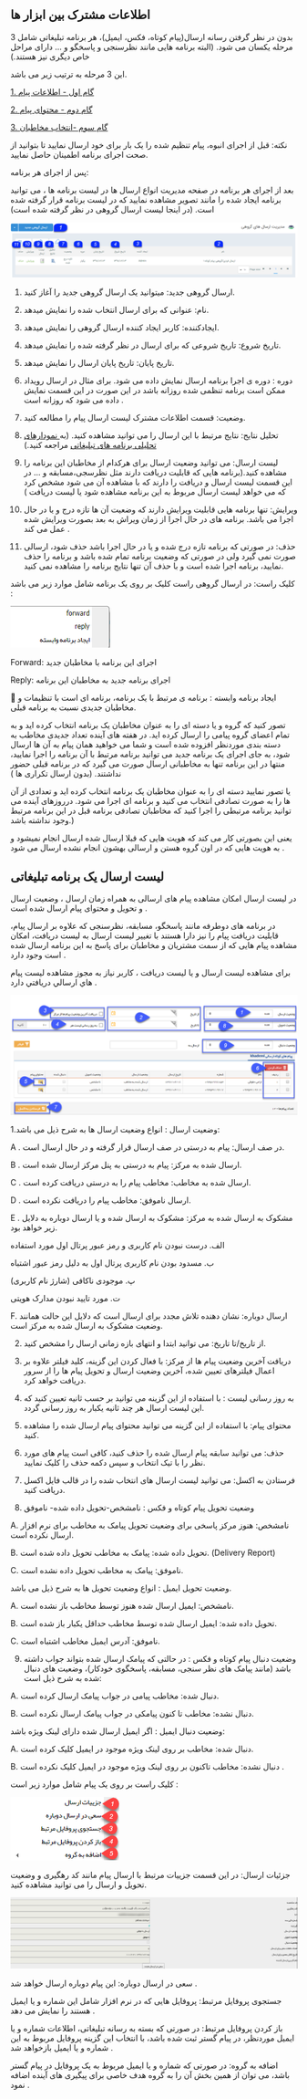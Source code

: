 ﻿## اطلاعات مشترک بین ابزار ها

بدون در نظر گرفتن رسانه ارسال(پیام کوتاه، فکس، ایمیل)، هر برنامه تبلیغاتی شامل 3 مرحله یکسان می شود. (البته برنامه هایی مانند نظرسنجی و پاسخگو و ... دارای مراحل خاص دیگری نیز هستند.)

این 3 مرحله به ترتیب زیر می باشد.

<a href="gam%20yk%2Fgam-yk.md" target="_blank">1. گام اول - اطلاعات پیام</a>

<a href="gam%20do%2Fgam-do.md" target="_blank">2. گام دوم - محتوای پیام</a>

<a href="gam%20se%2Fselect-Audience.md" target="_blank">3. گام سوم -انتخاب مخاطبان</a>

نکته: قبل از اجرای انبوه، پیام تنظیم شده را یک بار برای خود ارسال نمایید تا بتوانید از صحت اجرای برنامه اطمینان حاصل نمایید.

پس از اجرای هر برنامه:

بعد از اجرای هر برنامه در صفحه مدیریت انواع ارسال ها در لیست برنامه ها ، می توانید برنامه ایجاد شده  را مانند تصویر مشاهده نمایید که در لیست برنامه قرار گرفته شده است. (در اینجا لیست ارسال گروهی در نظر گرفته شده است)

![](1.png)

1. ارسال گروهی جدید: میتوانید یک ارسال گروهی جدید را آغاز کنید.

2. نام: عنوانی که برای ارسال انتخاب شده را نمایش میدهد.

3. ایجادکننده: کاربر ایجاد کننده ارسال گروهی را نمایش میدهد.

4. تاریخ شروع: تاریخ شروعی که برای ارسال در نظر گرفته شده را نمایش میدهد.

5. تاریخ پایان: تاریخ پایان ارسال را نمایش میدهد.

6.  دوره :  دوره ی اجرا  برنامه ارسال نمایش داده می شود. برای مثال  در ارسال رویداد ممکن است برنامه تنظمی شده روزانه باشد  در این صورت در این قسمت نمایش داده می شود که روزانه است .

7. وضعیت: قسمت اطلاعات مشترک لیست ارسال پیام را مطالعه کنید.

8. تحلیل نتایج: نتایج مرتبط با این ارسال را می توانید مشاهده کنید. (به<a href="file%3A%2F%2F%2FC%3A%5CUsers%5CH.abasi%5CDesktop%5Chelp%5Cmd%20help%5C%D8%AA%D8%A8%D9%84%DB%8C%D8%BA%D8%A7%D8%AA%5CAdvertising-analysis-chart%5CAdvertising-analysis-chart.md" target="_blank"> نمودارهای تحلیلی برنامه های تبلیغاتی</a> مراجعه کنید.)

9. لیست ارسال: می توانید  وضعیت ارسال برای هرکدام از مخاطبان  این برنامه را مشاهده کنید.(برنامه هایی که قابلیت دریافت دارند مثل نظرسجی،مسابقه و ... در این قسمت لیست ارسال و دریافت را دارند که با مشاهده آن می شود مشخص کرد که می خواهد لیست ارسال مربوط به این برنامه مشاهده شود یا لیست دریافت )

10. ویرایش: تنها برنامه هایی قابلیت ویرایش دارند که وضعیت آن ها تازه درج  و یا در حال اجرا می باشد.  برنامه های در حال اجرا از زمان ویراش به بعد بصورت ویرایش شده عمل می کند .

11. حذف: در صورتی که برنامه تازه درج شده  و یا در حال اجرا باشد حذف شود، ارسالی صورت نمی گیرد ولی در صورتی که وضعیت برنامه تمام شده باشد و برنامه را حذف نمایید، برنامه اجرا شده است و با حذف آن تنها نتایج برنامه را مشاهده نمی کنید.

کلیک راست:  در ارسال گروهی راست کلیک بر روی یک برنامه شامل موارد زیر می باشد :

![](2.png)

Forward: اجرای این برنامه با مخاطبان جدید

Reply: اجرای برنامه جدید به مخاطبان این برنامه

 ایجاد برنامه وابسته : برنامه ی مرتبط با یک برنامه، برنامه ای است با تنظیمات و مخاطبان جدیدی نسبت به برنامه قبلی.

تصور کنید که گروه و یا دسته ای را به عنوان مخاطبان یک برنامه انتخاب کرده اید و به تمام اعضای گروه پیامی را ارسال کرده اید. در هفته های آینده تعداد جدیدی مخاطب به دسته بندی موردنظر افزوده شده است و شما می خواهید همان پیام به آن ها ارسال شود، به جای اجرای یک برنامه جدید می توانید برنامه مرتبط با آن برنامه را اجرا نمایید، منتها در این برنامه تنها به مخاطبانی ارسال صورت می گیرد که در برنامه قبلی حضور نداشتند. (بدون ارسال تکراری ها )

یا تصور نمایید دسته ای را به عنوان مخاطبان یک برنامه انتخاب کرده اید و تعدادی از آن ها را به صورت تصادفی انتخاب می کنید و برنامه ای اجرا می شود. درروزهای آینده می توانید برنامه مرتبطی را اجرا کنید که مخاطبان تصادفی برنامه قبل در این برنامه مرتبط وجود نداشته باشد.)

یعنی این بصورتی کار می کند که هویت هایی که قبلا ارسال شده  ارسال انجام نمیشود و به هویت هایی که در اون گروه هستن و ارسالی بهشون انجام نشده ارسال می شود .

## لیست ارسال یک برنامه تبلیغاتی

در لیست ارسال امکان مشاهده پیام های ارسالی به همراه زمان ارسال ، وضعیت ارسال و تحویل و محتوای پیام ارسال شده است .

 در برنامه های دوطرفه مانند پاسخگو، مسابقه، نظرسنجی که علاوه بر ارسال پیام، قابلیت دریافت پیام را نیز دارا هستند با تغییر لیست ارسال به لیست دریافت، امکان مشاهده پیام هایی که از سمت مشتریان و مخاطبان برای پاسخ به این برنامه ارسال شده است وجود دارد .

برای مشاهده لیست ارسال و یا لیست دریافت ، کاربر نیاز به مجوز مشاهده ليست پيام هاي ارسالي  دريافتي دارد .

![](connections-samesettings-1.png)

1.وضعیت ارسال : انواع وضعیت ارسال ها به شرح ذیل می باشد:

A . در صف ارسال: پیام به درستی در صف ارسال قرار گرفته و در حال ارسال است.

B . ارسال شده به مرکز: پیام به درستی به پنل مرکز  ارسال شده است.

C . ارسال شده به مخاطب: مخاطب پیام را به درستی دریافت کرده است.

D . ارسال ناموفق: مخاطب پیام را دریافت نکرده است.

E . مشکوک به ارسال شده به مرکز: مشکوک به ارسال شده و یا ارسال دوباره به دلایل زیر خواهد بود.

 الف. درست نبودن نام کاربری و رمز عبور پرتال اول مورد استفاده

 ب. مسدود بودن نام کاربری پرتال اول به دلیل رمز عبور اشتباه

 پ. موجودی ناکافی (شارژ نام کاربری)

 ت. مورد تایید نبودن مدارک هویتی
 
 F. ارسال دوباره: نشان دهنده تلاش مجدد برای ارسال است که دلایل این حالت همانند وضعیت مشکوک به ارسال شده به مرکز است.

2. از تاریخ/تا تاریخ: می توانید ابتدا و انتهای بازه زمانی ارسال را مشخص کنید.

3. دریافت آخرین وضعیت پیام ها از مرکز: با فعال کردن این گزینه، کلید فیلتر علاوه بر اعمال فیلترهای تعیین شده، آخرین وضعیت ارسال و تحویل  پیام ها را از سرور دریافت خواهد کرد.

4. به روز رسانی لیست : با استفاده از این گزینه می توانید بر حسب ثانیه تعیین کنید که این لیست ارسال هر چند ثانیه یکبار به روز رسانی گردد.

5. محتوای پیام: با استفاده از این گزینه می توانید محتوای پیام ارسال شده را مشاهده کنید.

6. حذف: می توانید سابقه پیام ارسال شده را حذف کنید، کافی است پیام های مورد نظر را با تیک انتخاب و سپس دکمه حذف را کلیک نمایید.

7. فرستادن به اکسل: می توانید لیست ارسال های انتخاب شده را در قالب فایل اکسل دریافت کنید.

8. وضعیت تحویل  پیام کوتاه و فکس   : نامشخص-تحویل داده شده- ناموفق

A. نامشخص: هنوز مرکز پاسخی برای وضعیت تحویل پیامک به مخاطب  برای نرم افزار ارسال نکرده است.

B. تحویل داده شده:  پیامک به مخاطب تحویل داده شده است. (Delivery Report)

C. ناموفق: پیامک به مخاطب تحویل داده نشده است.

وضعیت تحویل ایمیل : انواع وضعیت تحویل ها به شرح ذیل می باشد.

A. نامشخص: ایمیل ارسال شده هنوز توسط مخاطب باز نشده است.

B. تحویل داده شده:  ایمیل ارسال شده توسط مخاطب حداقل یکبار باز شده است.

C. ناموفق: آدرس ایمیل مخاطب اشتباه است.

9. وضعیت دنبال پیام کوتاه و فکس : در حالتی که پیامک ارسال شده بتواند جواب داشته باشد  (مانند پیامک های نظر سنجی، مسابقه، پاسخگوی خودکار)، وضعیت های دنبال شده به شرح ذیل است:

A. دنبال شده:  مخاطب پیامی در جواب پیامک ارسال کرده است.

B. دنبال نشده: مخاطب تا کنون پیامکی در جواب پیامک ارسال نکرده است.

وضعیت دنبال ایمیل : اگر ایمیل ارسال شده دارای لینک ویژه باشد:

A. دنبال شده: مخاطب بر روی لینک ویژه موجود در ایمیل کلیک کرده است.

B. دنبال نشده: مخاطب تاکنون بر روی لینک ویژه موجود در ایمیل کلیک نکرده است .

کلیک راست بر روی یک پیام شامل موارد زیر است :

![](4.png)

جزئیات ارسال: در این قسمت جزییات مرتبط با ارسال پیام مانند کد رهگیری و وضعیت تحویل و ارسال را می توانید مشاهده کنید.

![](5.png)

سعی در ارسال دوباره: این پیام دوباره ارسال خواهد شد .

جستجوی پروفایل مرتبط: پروفایل هایی که در نرم افزار شامل این شماره و یا ایمیل هستند را نمایش می دهد .

باز کردن پروفایل مرتبط: در صورتی که بسته به رسانه تبلیغاتی، اطلاعات شماره و یا ایمیل موردنظر، در پیام گستر ثبت شده باشد، با انتخاب این گزینه پروفایل مربوط به این شماره و یا ایمیل بازخواهد شد .

اضافه به گروه: در صورتی که شماره و یا ایمیل مربوط به یک پروفایل در پیام گستر باشد، می توان از همین بخش آن را به گروه هدف خاصی برای پیگیری های آینده اضافه نمود .





